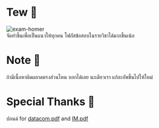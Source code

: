 # Tew :memo:
![exam-homer](https://media.giphy.com/media/IPbS5R4fSUl5S/giphy.gif) <br/>
จัดทำขึ้นเพื่อเป็นแนวให้ทุกคน โฟกัสข้อสอบในรายวิชาได้มากขึ้นเน้อ

# Note :speech_balloon:
ถ้ามีเนื้อหาผิดผลาดตรงส่วนไหน บอกได้เลย นะเดียวเรา แก้ละอัพขึ้นไปให้ใหม่

# Special Thanks :pray:
ปอนด์ for [datacom.pdf](https://github.com/zergreen/tew/blob/master/year3/datacom_note.pdf) and [IM.pdf](https://github.com/zergreen/tew/blob/master/year3/IM_note.pdf)


